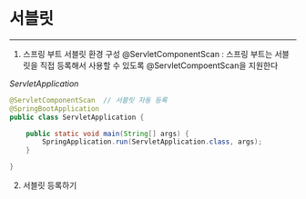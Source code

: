 # 서블릿
------------
1. 스프링 부트 서블릿 환경 구성
@ServletComponentScan
: 스프링 부트는 서블릿을 직접 등록해서 사용할 수 있도록 @ServletCompoentScan을 지원한다

*ServletApplication*
```java
@ServletComponentScan  // 서블릿 자동 등록
@SpringBootApplication
public class ServletApplication {

	public static void main(String[] args) {
		SpringApplication.run(ServletApplication.class, args);
	}

}
```

2. 서블릿 등록하기
